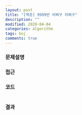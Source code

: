 ```yaml
---
layout: post
title: "[백준] 9999번 어쩌구 저쩌구"
description: ""
modified: 2020-04-04
categories: algorithm
tags: boj
comments: true
---
```


>

### 문제설명

### 접근


### 코드
```cpp

```

### 결과
